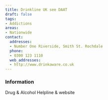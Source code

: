 ```yaml
---
title: Drinkline UK see DAAT
draft: false
tags:
- Addictions
areas:
- Nationwide
contact:
  addresses:
  - Number One Riverside, Smith St. Rochdale
  phone:
  - 0300 123 1110
  web_addresses:
  - http://www.drinkaware.co.uk
---
```


### Information
Drug & Alcohol Helpline & website

